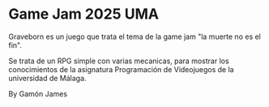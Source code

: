 # Game Jam 2025 UMA

Graveborn es un juego que trata el tema de la game jam "la muerte no es el fin".

Se trata de un RPG simple con varias mecanicas, para mostrar los conocimientos de la asignatura Programación de Videojuegos de la universidad de Málaga.

By Gamón James
